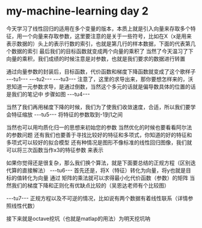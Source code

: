 # my-machine-learning day 2
今天学习了线性回归的适用在多个变量的版本，本质上就是引入向量来存取多个特征，用一个向量来存取参数，这里要注意的是关于一些符号，比如在X（x是用来表示数据的）头上的表示行数的索引，也就是第几行的样本数据，下面的代表第几个数据的索引
最后我们的目标函数就变成两个向量的乘积了
当然了今天温习了下向量的乘积，我们成绩的时候注意是对参数，也就是我们要求的数据进行转置

通过向量参数的封装后，目标函数，代价函数和梯度下降函数就变成了这个歌样子
---tu1---
---tu2---
---tu3---
注意了，这里的求导出来，那你要想怎样来的，沃恩知道一元参数求导，是通过倒数，当然这个多元的话就是偏导数具体的位置的话是我们的笔记中
步骤如图
---tu4---

当然了我们再用梯度下降的时候，我们为了使我们收敛速度，合适，所以我们要学会特征缩放
---tu5---
将特征的参数取到-1到1之间

当然也可以用均质化归一的思想来初始您的参数
当然优化的时候也要看看阿尔法的参数问题
还有我们也要善于寻找比较好的特征和多项式，你知道的好的特征和多项式可以较好的拟合模型
还有种情况是图形不像标准的线性回归图像，我们就可以将三次函数当作x3的特征参数
来表示


如果你觉得还是很复杂，那么我们换个算法，就是下面要总结的正规方程（区别迭代算的直接解法）
---tu6---
首先还是，将X（特征）转化为向量，将y也就是目标的值转化为向量
通过 矩阵的乘法就可以求得最小化代价函数（参数）的矩阵
当然我们的梯度下降和正则化有优缺点比较的（吴恩达老师有个比较图）

---tu7---
正规方程以及不可逆的情况，比如说有两个数据有着线性联系（详情参照线性代数）

接下来就是octave挖坑（也就是matlap的用法）为明天挖坑呐

